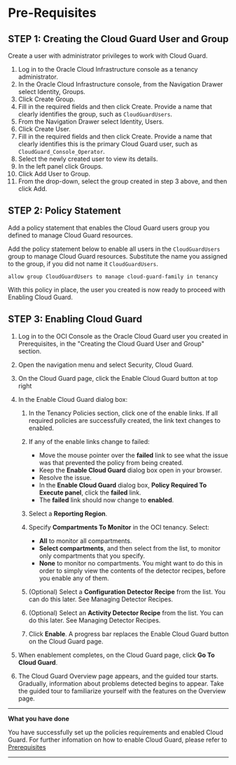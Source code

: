 # Pre-Requisites

## STEP 1: Creating the Cloud Guard User and Group

Create a user with administrator privileges to work with Cloud Guard.

1. Log in to the Oracle Cloud Infrastructure console as a tenancy administrator.
2. In the Oracle Cloud Infrastructure console, from the Navigation Drawer select Identity, Groups.
3. Click Create Group.
4. Fill in the required fields and then click Create. Provide a name that clearly identifies the group, such as `CloudGuardUsers`.
5. From the Navigation Drawer select Identity, Users.
6. Click Create User.
7. Fill in the required fields and then click Create. Provide a name that clearly identifies this is the primary Cloud Guard user, such as `CloudGuard_Console_Operator`.
8.  Select the newly created user to view its details.
9.  In the left panel click Groups.
10. Click Add User to Group.
11. From the drop-down, select the group created in step 3 above, and then click Add.


## STEP 2: Policy Statement

Add a policy statement that enables the Cloud Guard users group you defined to manage Cloud Guard resources.

Add the policy statement below to enable all users in the `CloudGuardUsers` group to manage Cloud Guard resources. Substitute the name you assigned to the group, if you did not name it `CloudGuardUsers`.

`allow group CloudGuardUsers to manage cloud-guard-family in tenancy`

With this policy in place, the user you created is now ready to proceed with Enabling Cloud Guard.

## STEP 3: Enabling Cloud Guard


1. Log in to the OCI Console as the Oracle Cloud Guard user you created in Prerequisites, in the "Creating the Cloud Guard User and Group" section.
2. Open the navigation menu and select Security, Cloud Guard.
3. On the Cloud Guard page, click the Enable Cloud Guard button at top right
4. In the Enable Cloud Guard dialog box:
   1. In the Tenancy Policies section, click one of the enable links. If all required policies are successfully created, the link text changes to enabled.

   2. If any of the enable links change to failed:
      * Move the mouse pointer over the **failed** link to see what the issue was that prevented the policy from being created.
      * Keep the **Enable Cloud Guard** dialog box open in your browser.
      * Resolve the issue.
      * In the **Enable Cloud Guard** dialog box, **Policy Required To Execute panel**, click the **failed** link.
      * The **failed** link should now change to **enabled**.

   3. Select a **Reporting Region**.
   4. Specify **Compartments To Monitor** in the OCI tenancy. Select:
       * **All** to monitor all compartments.
       * **Select compartments**, and then select from the list, to monitor only compartments that you specify.
       * **None** to monitor no compartments. You might want to do this in order to simply view the contents of the detector recipes, before you enable any of them.
   5. (Optional) Select a **Configuration Detector Recipe** from the list. You can do this later. See Managing Detector Recipes.
   6. (Optional) Select an **Activity Detector Recipe** from the list. You can do this later. See Managing Detector Recipes.
   7. Click **Enable**. A progress bar replaces the Enable Cloud Guard button on the Cloud Guard page.

8. When enablement completes, on the Cloud Guard page, click **Go To Cloud Guard**.
9. The Cloud Guard Overview page appears, and the guided tour starts. Gradually, information about problems detected begins to appear. Take the guided tour to familiarize yourself with the features on the Overview page.


******

**What you have done**

You have successfully set up the policies requirements and enabled Cloud Guard. For further infomation on how to enable Cloud Guard, please refer to [Prerequisites](https://docs.cloud.oracle.com/en-us/iaas/cloud-guard/using/prerequisites.htm)

******